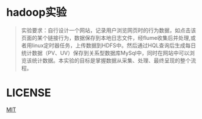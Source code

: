 # hadoop实验

> 实验要求：自行设计一个网站，记录用户浏览网页时的行为数据，如点击该页面的某个链接行为，数据保存到本地日志文件，经flume收集后并处理,或者用linux定时器任务，上传数据到HDFS中。然后通过HQL查询后生成每日统计数据（PV、UV）保存到关系型数据库MySql中，同时在网站中可以浏览该统计数据。本实验的目标是掌握数据从采集、处理、最终呈现的整个流程。

# LICENSE

[MIT](./LICENSE)
